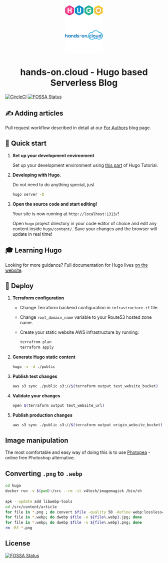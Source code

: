 <p align="center">
  <a href="https://gohugo.io">
    <img alt="Hugo" src="https://raw.githubusercontent.com/gohugoio/gohugoioTheme/master/static/images/hugo-logo-wide.svg?sanitize=true" width="120" />
  </a> <br />
  <a href="https://hands-on.cloud">
    <img alt="hands-on.cloud" src="./hugo/themes/hands-on-cloud/static/assets/images/hands-on.cloud-logo.png" width="120" />
  </a>
</p>
<h1 align="center">
  hands-on.cloud - Hugo based Serverless Blog
</h1>

[![CircleCI](https://circleci.com/gh/hands-on-cloud/hands-on.cloud.svg?style=svg)](https://circleci.com/gh/hands-on-cloud/hands-on.cloud)
[![FOSSA Status](https://app.fossa.com/api/projects/git%2Bgithub.com%2Fhands-on-cloud%2Fhands-on.cloud.svg?type=shield)](https://app.fossa.com/projects/git%2Bgithub.com%2Fhands-on-cloud%2Fhands-on.cloud?ref=badge_shield)

## ✍️ Adding articles

Pull request workflow described in detail at our [For Authors](https://hands-on.cloud/for-authors/) blog page.

## 🚀 Quick start

1.  **Set up your development environment**

    Set up your development environment using [this part](https://gohugo.io/getting-started/) of Hugo Tutorial.

1.  **Developing with Hugo.**

    Do not need to do anything special, just

    ```sh
    hugo server -D
    ```

1.  **Open the source code and start editing!**

    Your site is now running at `http://localhost:1313/`!

    Open `hugo` project directory in your code editor of choice and edit any content inside `hugo/content/`. Save your changes and the browser will update in real time!

## 🎓 Learning Hugo

Looking for more guidance? Full documentation for Hugo lives [on the website](https://gohugo.io). 

## 💫 Deploy

1.  **Terraform configuration**

    - Change Terraform backend configuration in `infrastructure.tf` file.

    - Change `root_domain_name` variable to your Route53 hosted zone name.

    - Create your static website AWS infrastructure by running:

      ```sh
      terrafrom plan
      terraform apply
      ```

1.  **Generate Hugo static content**

    ```sh
    hugo -v -d ./public
    ```

1.  **Publish test changes**

    ```sh
    aws s3 sync ./public s3://$(terraform output test_website_bucket)
    ```

1.  **Validate your changes**

    ```sh
    open $(terraform output test_website_url)
    ```

1.  **Publish production changes**

    ```sh
    aws s3 sync ./public s3://$(terraform output origin_website_bucket)
    ```

## Image manipulation

The most comfortable and easy way of doing this is to use [Photopea](https://www.photopea.com/) - online free Photoshop alternative.

## Converting `.png` to `.webp`

```sh
cd hugo
docker run -v $(pwd):/src --rm -it v4tech/imagemagick /bin/sh

apk --update add libwebp-tools
cd /src/content/article
for file in *.png ; do convert $file -quality 50 -define webp:lossless=true "${file%.png}.webp"; done
for file in *.webp; do dwebp $file -o ${file%.webp}.jpg; done
for file in *.webp; do dwebp $file -o ${file%.webp}.png; done
rm -Rf *.png
```

## License

[![FOSSA Status](https://app.fossa.io/api/projects/git%2Bgithub.com%2Fandreivmaksimov%2Fhands-on.cloud.svg?type=large)](https://app.fossa.io/projects/git%2Bgithub.com%2Fandreivmaksimov%2Fhands-on.cloud?ref=badge_large)

